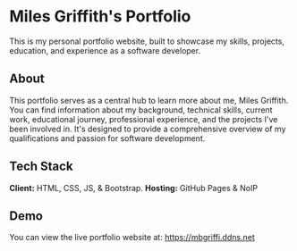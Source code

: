 # Miles Griffith's Portfolio
This is my personal portfolio website, built to showcase my skills, projects, education, and experience as a software developer.

## About
This portfolio serves as a central hub to learn more about me, Miles Griffith. You can find information about my background, technical skills, current work, educational journey, professional experience, and the projects I've been involved in. It's designed to provide a comprehensive overview of my qualifications and passion for software development.
## Tech Stack
**Client:** HTML, CSS, JS, & Bootstrap. 
**Hosting:** GitHub Pages & NoIP

## Demo
You can view the live portfolio website at: https://mbgriffi.ddns.net

